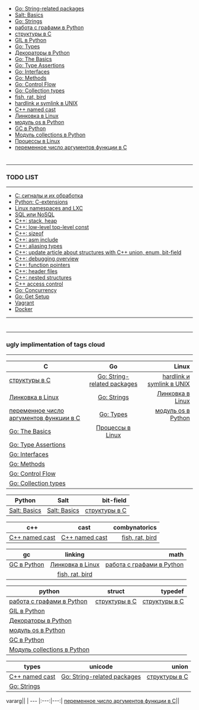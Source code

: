 <link rel="stylesheet" type="text/css" href="solarized-dark.css" />

* [Go: String-related packages](https://pimiento.github.io/go_string_packages.html "Go: String-related packages")
* [Salt: Basics](https://pimiento.github.io/salt_basics.html "Salt: Basics")
* [Go: Strings](https://pimiento.github.io/go_strings.html "Go: Strings")
* [работа с графами в Python](https://pimiento.github.io/python_graphs.html "работа с графами в Python")
* [структуры в C](https://pimiento.github.io/c_structures.html "структуры в C")
* [GIL в Python](https://pimiento.github.io/python_gil.html "GIL в Python")
* [Go: Types](https://pimiento.github.io/go_types.html "Go: Types")
* [Декораторы в Python](https://pimiento.github.io/decorators.html "Декораторы в Python")
* [Go: The Basics](https://pimiento.github.io/go_basics.html "Go: The Basics")
* [Go: Type Assertions](https://pimiento.github.io/go_type_assertions.html "Go: Type Assertions")
* [Go: Interfaces](https://pimiento.github.io/go_interfaces.html "Go: Interfaces")
* [Go: Methods](https://pimiento.github.io/go_methods.html "Go: Methods")
* [Go: Control Flow](https://pimiento.github.io/go_control_flow.html "Go: Control Flow")
* [Go: Collection types](https://pimiento.github.io/go_collection_types.html "Go: Collection types")
* [fish, rat, bird](https://pimiento.github.io/fish_rat_or_bird.html "fish, rat, bird")
* [hardlink и symlink в UNIX](https://pimiento.github.io/unix_hardlink_symlink.html "hardlink и symlink в UNIX")
* [C++ named cast](https://pimiento.github.io/cast.html "C++ named cast")
* [Линковка в Linux](https://pimiento.github.io/linkers.html "Линковка в Linux")
* [модуль os в Python](https://pimiento.github.io/python_os.html "модуль os в Python")
* [GC в Python](https://pimiento.github.io/python_gc.html "GC в Python")
* [Модуль collections в Python](https://pimiento.github.io/python_collections.html "Модуль collections в Python")
* [Процессы в Linux](https://pimiento.github.io/processes.html "Процессы в Linux")
* [переменное число аргументов функции в C](https://pimiento.github.io/c_varargs.html "переменное число аргументов функции в C")
<div class="blank-field" style="height:10px"></div>

---

### TODO LIST ###

---

* [C: сигналы и их обработка](#, "TODO")
* [Python: C-extensions](#, "TODO")
* [Linux namespaces and LXC](#, "TODO")
* [SQL или NoSQL](#, "TODO")
* [C++: stack, heap](#, "TODO")
* [C++: low-level top-level const](#, "TODO")
* [C++: sizeof](#, "TODO")
* [C++: asm include](#, "TODO")
* [C++: aliasing types](#, "TODO")
* [C++: update article about structures with C++ union, enum, bit-field](#, "TODO")
* [C++: debugging overview](#, "TODO")
* [C++: function pointers](#, "TODO")
* [C++: header files](#, "TODO")
* [C++: nested structures](#, "TODO")
* [C++ access control](#, "TODO")
* [Go: Concurrency](#, "TODO")
* [Go: Get Setup](#, "TODO")
* [Vagrant](#, "TODO")
* [Docker](#, "TODO")

---

<div class="blank-field" style="height:10px"></div>

---

### ugly implimentation of tags cloud ###

---




C|Go|Linux
| --- |:---:|---:|
[структуры в C](https://pimiento.github.io/c_structures.html "структуры в C")|[Go: String-related packages](https://pimiento.github.io/go_string_packages.html "Go: String-related packages")|[hardlink и symlink в UNIX](https://pimiento.github.io/unix_hardlink_symlink.html "hardlink и symlink в UNIX")
[Линковка в Linux](https://pimiento.github.io/linkers.html "Линковка в Linux")|[Go: Strings](https://pimiento.github.io/go_strings.html "Go: Strings")|[Линковка в Linux](https://pimiento.github.io/linkers.html "Линковка в Linux")
[переменное число аргументов функции в C](https://pimiento.github.io/c_varargs.html "переменное число аргументов функции в C")|[Go: Types](https://pimiento.github.io/go_types.html "Go: Types")|[модуль os в Python](https://pimiento.github.io/python_os.html "модуль os в Python")
|[Go: The Basics](https://pimiento.github.io/go_basics.html "Go: The Basics")|[Процессы в Linux](https://pimiento.github.io/processes.html "Процессы в Linux")
|[Go: Type Assertions](https://pimiento.github.io/go_type_assertions.html "Go: Type Assertions")|
|[Go: Interfaces](https://pimiento.github.io/go_interfaces.html "Go: Interfaces")|
|[Go: Methods](https://pimiento.github.io/go_methods.html "Go: Methods")|
|[Go: Control Flow](https://pimiento.github.io/go_control_flow.html "Go: Control Flow")|
|[Go: Collection types](https://pimiento.github.io/go_collection_types.html "Go: Collection types")|



Python|Salt|bit-field
| --- |:---:|---:|
[Salt: Basics](https://pimiento.github.io/salt_basics.html "Salt: Basics")|[Salt: Basics](https://pimiento.github.io/salt_basics.html "Salt: Basics")|[структуры в C](https://pimiento.github.io/c_structures.html "структуры в C")



c++|cast|combynatorics
| --- |:---:|---:|
[C++ named cast](https://pimiento.github.io/cast.html "C++ named cast")|[C++ named cast](https://pimiento.github.io/cast.html "C++ named cast")|[fish, rat, bird](https://pimiento.github.io/fish_rat_or_bird.html "fish, rat, bird")



gc|linking|math
| --- |:---:|---:|
[GC в Python](https://pimiento.github.io/python_gc.html "GC в Python")|[Линковка в Linux](https://pimiento.github.io/linkers.html "Линковка в Linux")|[работа с графами в Python](https://pimiento.github.io/python_graphs.html "работа с графами в Python")
||[fish, rat, bird](https://pimiento.github.io/fish_rat_or_bird.html "fish, rat, bird")



python|struct|typedef
| --- |:---:|---:|
[работа с графами в Python](https://pimiento.github.io/python_graphs.html "работа с графами в Python")|[структуры в C](https://pimiento.github.io/c_structures.html "структуры в C")|[структуры в C](https://pimiento.github.io/c_structures.html "структуры в C")
[GIL в Python](https://pimiento.github.io/python_gil.html "GIL в Python")||
[Декораторы в Python](https://pimiento.github.io/decorators.html "Декораторы в Python")||
[модуль os в Python](https://pimiento.github.io/python_os.html "модуль os в Python")||
[GC в Python](https://pimiento.github.io/python_gc.html "GC в Python")||
[Модуль collections в Python](https://pimiento.github.io/python_collections.html "Модуль collections в Python")||



types|unicode|union
| --- |:---:|---:|
[C++ named cast](https://pimiento.github.io/cast.html "C++ named cast")|[Go: String-related packages](https://pimiento.github.io/go_string_packages.html "Go: String-related packages")|[структуры в C](https://pimiento.github.io/c_structures.html "структуры в C")
|[Go: Strings](https://pimiento.github.io/go_strings.html "Go: Strings")|



vararg||
| --- |:---:|---:|
[переменное число аргументов функции в C](https://pimiento.github.io/c_varargs.html "переменное число аргументов функции в C")||
